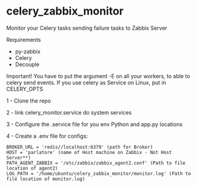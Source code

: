 # celery_zabbix_monitor
Monitor your Celery tasks sending failure tasks to Zabbix Server

Requirements
- py-zabbix
- Celery
- Decouple

Important!
You have to put the argument -E on all your workers, to able to celery send events.
If you use celery as Service on Linux, put in CELERY_OPTS

1 - Clone the repo

2 - link celery_monitor.service do system services

3 - Configure the .service file for you env Python and app.py locations

4 - Create a .env file for configs: 

    BROKER_URL = 'redis//localhost:6379' (path for Broker)
    HOST = 'parlatore' (name of Host machine on Zabbix - Not Host Server**)
    PATH_AGENT_ZABBIX = '/etc/zabbix/zabbix_agent2.conf' (Path to file location of agent2)
    LOG_PATH = '/home/ubuntu/celery_zabbix_monitor/monitor.log' (Path to file location of monitor.log)

